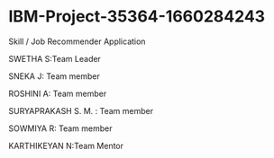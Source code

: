 # IBM-Project-35364-1660284243
Skill / Job Recommender Application

SWETHA S:Team Leader

SNEKA J: Team member

ROSHINI A: Team member

SURYAPRAKASH S. M. : Team member

SOWMIYA R: Team member

KARTHIKEYAN N:Team Mentor
